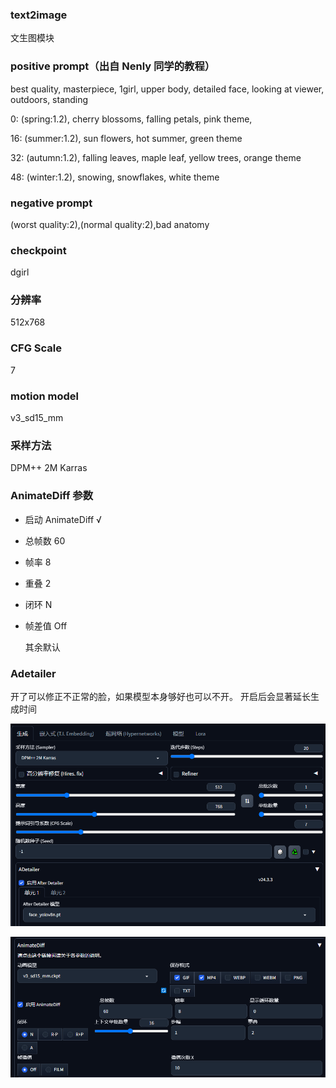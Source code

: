 ### text2image

文生图模块

### positive prompt（出自 Nenly 同学的教程）

best quality, masterpiece, 1girl, upper body, detailed face, looking at viewer, outdoors, standing

0: (spring:1.2), cherry blossoms, falling petals, pink theme,

16: (summer:1.2), sun flowers, hot summer, green theme

32: (autumn:1.2), falling leaves, maple leaf, yellow trees, orange theme

48: (winter:1.2), snowing, snowflakes, white theme

### negative prompt

(worst quality:2),(normal quality:2),bad anatomy

### checkpoint

dgirl

### 分辨率

512x768

### CFG Scale

7

### motion model

v3_sd15_mm

### 采样方法

DPM++ 2M Karras

### AnimateDiff 参数

- 启动 AnimateDiff √
- 总帧数 60
- 帧率 8
- 重叠 2
- 闭环 N
- 帧差值 Off

  其余默认

### Adetailer

开了可以修正不正常的脸，如果模型本身够好也可以不开。
开启后会显著延长生成时间

![alt text](image.png)

![alt text](image-1.png)
